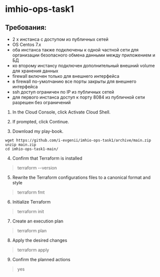 # imhio-ops-task1
## Требования:
- 2 x инстанса с доступом из публичных сетей
- OS Centos 7.x
- оба инстанса также подключены к одной частной сети для организации безопасного обмена
данными между приложением и БД
- ко второму инстансу подключен дополнительный внешний volume для хранения данных
- firewall включен только для внешнего интерфейса
- в firewall по-умолчанию все порты закрыты для внешнего интерфейса
- ssh доступ ограничен по IP из публичных сетей
- для первого инстанса доступ к порту 8084 из публичной сети разрешен без ограничений

1. In the Cloud Console, click Activate Cloud Shell.

2. If prompted, click Continue.

3. Download my play-book.
```
wget https://github.com/i-evgenii/imhio-ops-task1/archive/main.zip
unzip main.zip
cd imhio-ops-task1-main/
```
4. Confirm that Terraform is installed
> terraform --version

5. Rewrite the Terraform configurations files to a canonical format and style 
> terraform fmt

6. Initialize Terraform
> terraform init

7. Create an execution plan
> terraform plan

8. Apply the desired changes
> terraform apply

9. Confirm the planned actions
> yes